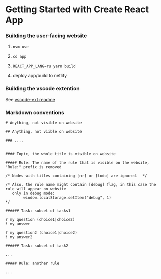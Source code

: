 # Getting Started with Create React App

### Building the user-facing website

1. `nvm use`

2. `cd app`

3. `REACT_APP_LANG=ru yarn build`

4. deploy app/build to netlify

### Building the vscode extention

See [vscode-ext readme](../vscode-ext/zhishimd/README.md)




### Markdown conventions

```
# Anything, not visible on website

## Anything, not viible on website

### ....


#### Topic, the whole title is visible on website

##### Rule: The name of the rule that is visible on the website, "Rule:" prefix is removed

/* Nodes with titles containing [nr] or [todo] are ignored.  */

/* Also, the rule name might contain [debug] flag, in this case the rule will appear on website
   only in debug mode:
        window.localStorage.setItem("debug", 1)
*/

###### Task: subset of tasks1

? my question (choice1|choice2)
! my answer

? my question2 (choice1|choice2)
! my answer2

###### Task: subset of task2

...

##### Rule: another rule

...

```

